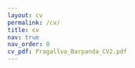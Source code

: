 ```yaml
---
layout: cv
permalink: /cv/
title: cv
nav: true
nav_order: 0
cv_pdf: Pragallva_Barpanda_CV2.pdf
---
```

